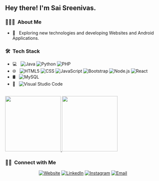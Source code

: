 <!-- ### Hi there 👋 -->

<!--
**Saisreenivas/Saisreenivas** is a ✨ _special_ ✨ repository because its `README.md` (this file) appears on your GitHub profile.

Here are some ideas to get you started:

- 🔭 I’m currently working on ...
- 🌱 I’m currently learning ...
- 👯 I’m looking to collaborate on ...
- 🤔 I’m looking for help with ...
- 💬 Ask me about ...
- 📫 How to reach me: ...
- 😄 Pronouns: ...
- ⚡ Fun fact: ...
-->
<h2> Hey there! I'm Sai Sreenivas.</h2>

<h3> 👨🏻‍💻 &nbsp;About Me </h3>

- 🤔 &nbsp; Exploring new technologies and developing Websites and Android Applications.

<h3> 🛠 &nbsp;Tech Stack</h3>

- 💻 &nbsp;
  ![Java](https://img.shields.io/badge/-Java-333333?style=flat&logo=Java&logoColor=007396)
  ![Python](https://img.shields.io/badge/-Python-333333?style=flat&logo=python)
  ![PHP](https://img.shields.io/badge/-PHP-333333?style=flat&logo=php)
- 🌐 &nbsp;
  ![HTML5](https://img.shields.io/badge/-HTML5-333333?style=flat&logo=HTML5)
  ![CSS](https://img.shields.io/badge/-CSS-333333?style=flat&logo=CSS3&logoColor=1572B6)
  ![JavaScript](https://img.shields.io/badge/-JavaScript-333333?style=flat&logo=javascript)
  ![Bootstrap](https://img.shields.io/badge/-Bootstrap-333333?style=flat&logo=bootstrap&logoColor=563D7C)
  ![Node.js](https://img.shields.io/badge/-Node.js-333333?style=flat&logo=node.js)
  ![React](https://img.shields.io/badge/-React-333333?style=flat&logo=react)
- 🛢 &nbsp;
  ![MySQL](https://img.shields.io/badge/-MySQL-333333?style=flat&logo=mysql)
- 🔧 &nbsp;
  ![Visual Studio Code](https://img.shields.io/badge/-Visual%20Studio%20Code-333333?style=flat&logo=visual-studio-code&logoColor=007ACC)

<br/>

<a href="https://github.com/Saisreenivas">
  <img height="180em" src="https://github-readme-stats.vercel.app/api?username=Saisreenivas&theme=buefy&show_icons=true" />
  <img height="180em" src="https://github-readme-stats.vercel.app/api/top-langs/?username=Saisreenivas&theme=buefy&layout=compact" />
</a>

<br/>

<h3> 🤝🏻 &nbsp;Connect with Me </h3>

<p align="center">
<a href="https://github.com/Saisreenivas/"><img alt="Website" src="https://img.shields.io/badge/github-Saisreenivas-blue?style=flat-square&logo=google-chrome"></a>
<a href="https://www.linkedin.com/in/sai-sreenivas-addepalli/"><img alt="LinkedIn" src="https://img.shields.io/badge/LinkedIn-Sai%20Sreenivas%20Addepalli-blue?style=flat-square&logo=linkedin"></a>
<a href="https://www.instagram.com/_sreenivas/"><img alt="Instagram" src="https://img.shields.io/badge/Instagram-__sreenivas-blue?style=flat-square&logo=instagram"></a>
<a href="mailto:saisreenivas222@gmail.com"><img alt="Email" src="https://img.shields.io/badge/Email-saisreenivas222@gmail.com-blue?style=flat-square&logo=gmail"></a>
</p>
